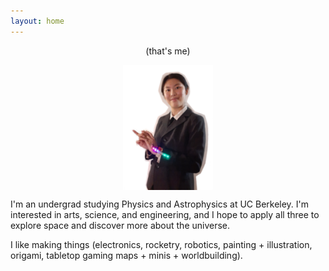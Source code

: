 ```yaml
---
layout: home
---
```


<p style="text-align: center;">
(that's me)
</p>

<img style="display: block; margin: auto;"
src="/images/profile_1.png" height="200">

I'm an undergrad studying Physics and Astrophysics at UC Berkeley. I'm interested in arts, science, and
engineering, and I hope to apply all three to explore space and discover more about the universe.

I like making things (electronics, rocketry, robotics, painting + illustration, origami, tabletop gaming maps + minis + worldbuilding).

